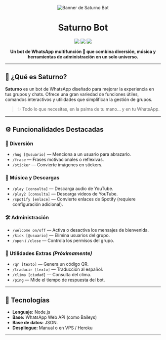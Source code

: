 <p align="center">
  <img src="./banner.png" alt="Banner de Saturno Bot" />
</p>

<h1 align="center">Saturno Bot</h1>

<p align="center">
  <img src="https://img.shields.io/badge/WhatsApp-Bot-25D366?style=for-the-badge&logo=whatsapp&logoColor=white" />
  <img src="https://img.shields.io/badge/Node.js-powered-339933?style=for-the-badge&logo=node.js&logoColor=white" />
  <img src="https://img.shields.io/github/license/tuusuario/saturno?style=for-the-badge" />
</p>

<p align="center">
  <strong>Un bot de WhatsApp multifunción 🌌 que combina diversión, música y herramientas de administración en un solo universo.</strong>
</p>

---

## 🌟 ¿Qué es Saturno?

**Saturno** es un bot de WhatsApp diseñado para mejorar la experiencia en tus grupos y chats. Ofrece una gran variedad de funciones útiles, comandos interactivos y utilidades que simplifican la gestión de grupos.

> ✨ Todo lo que necesitas, en la palma de tu mano… y en tu WhatsApp.

---

## ⚙️ Funcionalidades Destacadas

### 🎉 Diversión
- `/hug [@usuario]` — Menciona a un usuario para abrazarlo.
- `/frase` — Frases motivacionales o reflexivas.
- `/sticker` — Convierte imágenes en stickers.

### 🎵 Música y Descargas
- `/play [consulta]` — Descarga audio de YouTube.
- `/play2 [consulta]` — Descarga videos de YouTube.
- `/spotify [enlace]` — Convierte enlaces de Spotify (requiere configuración adicional).

### 🛠️ Administración
- `/welcome on/off` — Activa o desactiva los mensajes de bienvenida.
- `/kick [@usuario]` — Elimina usuarios del grupo.
- `/open` / `/close` — Controla los permisos del grupo.

### 🧠 Utilidades Extras *(Próximamente)*
- `/qr [texto]` — Genera un código QR.
- `/traducir [texto]` — Traducción al español.
- `/clima [ciudad]` — Consulta del clima.
- `/ping` — Mide el tiempo de respuesta del bot.

---

## 🚀 Tecnologías

- **Lenguaje:** Node.js  
- **Base:** WhatsApp Web API (como Baileys)  
- **Base de datos:** JSON. 
- **Despliegue:** Manual o en VPS / Heroku

---
